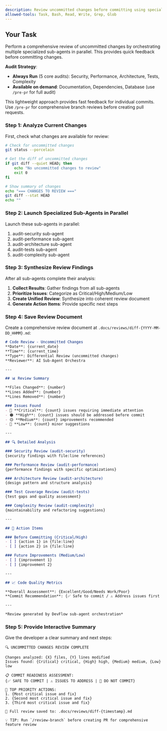 ```yaml
---
description: Review uncommitted changes before committing using specialized sub-agents
allowed-tools: Task, Bash, Read, Write, Grep, Glob
---
```


## Your Task

Perform a comprehensive review of uncommitted changes by orchestrating multiple specialized sub-agents in parallel. This provides quick feedback before committing changes.

**Audit Strategy**:
- **Always Run** (5 core audits): Security, Performance, Architecture, Tests, Complexity
- **Available on demand**: Documentation, Dependencies, Database (use `/pre-pr` for full audit)

This lightweight approach provides fast feedback for individual commits. Use `/pre-pr` for comprehensive branch reviews before creating pull requests.

### Step 1: Analyze Current Changes

First, check what changes are available for review:

```bash
# Check for uncommitted changes
git status --porcelain

# Get the diff of uncommitted changes
if git diff --quiet HEAD; then
    echo "No uncommitted changes to review"
    exit 0
fi

# Show summary of changes
echo "=== CHANGES TO REVIEW ==="
git diff --stat HEAD
echo ""
```

### Step 2: Launch Specialized Sub-Agents in Parallel

Launch these sub-agents in parallel:

1. audit-security sub-agent
2. audit-performance sub-agent
3. audit-architecture sub-agent
4. audit-tests sub-agent
5. audit-complexity sub-agent

### Step 3: Synthesize Review Findings

After all sub-agents complete their analysis:

1. **Collect Results**: Gather findings from all sub-agents
2. **Prioritize Issues**: Categorize as Critical/High/Medium/Low
3. **Create Unified Review**: Synthesize into coherent review document
4. **Generate Action Items**: Provide specific next steps

### Step 4: Save Review Document

Create a comprehensive review document at `.docs/reviews/diff-{YYYY-MM-DD_HHMM}.md`:

```markdown
# Code Review - Uncommitted Changes
**Date**: {current_date}
**Time**: {current_time}
**Type**: Differential Review (uncommitted changes)
**Reviewer**: AI Sub-Agent Orchestra

---

## 📊 Review Summary

**Files Changed**: {number}
**Lines Added**: {number}
**Lines Removed**: {number}

### Issues Found
- 🔴 **Critical**: {count} issues requiring immediate attention
- 🟠 **High**: {count} issues should be addressed before commit
- 🟡 **Medium**: {count} improvements recommended
- 🔵 **Low**: {count} minor suggestions

---

## 🔍 Detailed Analysis

### Security Review (audit-security)
{security findings with file:line references}

### Performance Review (audit-performance)
{performance findings with specific optimizations}

### Architecture Review (audit-architecture)
{design pattern and structure analysis}

### Test Coverage Review (audit-tests)
{test gaps and quality assessment}

### Complexity Review (audit-complexity)
{maintainability and refactoring suggestions}

---

## 🎯 Action Items

### Before Committing (Critical/High)
- [ ] {action 1} in {file:line}
- [ ] {action 2} in {file:line}

### Future Improvements (Medium/Low)
- [ ] {improvement 1}
- [ ] {improvement 2}

---

## 📈 Code Quality Metrics

**Overall Assessment**: {Excellent/Good/Needs Work/Poor}
**Commit Recommendation**: {✅ Safe to commit / ⚠️ Address issues first / 🚫 Do not commit}

---

*Review generated by DevFlow sub-agent orchestration*
```

### Step 5: Provide Interactive Summary

Give the developer a clear summary and next steps:

```
🔍 UNCOMMITTED CHANGES REVIEW COMPLETE

Changes analyzed: {X} files, {Y} lines modified
Issues found: {Critical} critical, {High} high, {Medium} medium, {Low} low

📋 COMMIT READINESS ASSESSMENT:
{✅ SAFE TO COMMIT | ⚠️ ISSUES TO ADDRESS | 🚫 DO NOT COMMIT}

🎯 TOP PRIORITY ACTIONS:
1. {Most critical issue and fix}
2. {Second most critical issue and fix}
3. {Third most critical issue and fix}

📄 Full review saved to: .docs/reviews/diff-{timestamp}.md

💡 TIP: Run `/review-branch` before creating PR for comprehensive feature review
```
